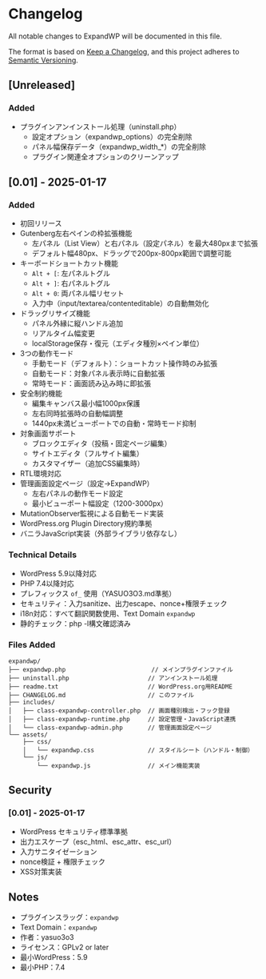 # Changelog

All notable changes to ExpandWP will be documented in this file.

The format is based on [Keep a Changelog](https://keepachangelog.com/en/1.0.0/),
and this project adheres to [Semantic Versioning](https://semver.org/spec/v2.0.0.html).

## [Unreleased]

### Added
- プラグインアンインストール処理（uninstall.php）
  - 設定オプション（expandwp_options）の完全削除
  - パネル幅保存データ（expandwp_width_*）の完全削除
  - プラグイン関連全オプションのクリーンアップ

## [0.01] - 2025-01-17

### Added
- 初回リリース
- Gutenberg左右ペインの枠拡張機能
  - 左パネル（List View）と右パネル（設定パネル）を最大480pxまで拡張
  - デフォルト幅480px、ドラッグで200px-800px範囲で調整可能
- キーボードショートカット機能
  - `Alt + [`: 左パネルトグル
  - `Alt + ]`: 右パネルトグル
  - `Alt + 0`: 両パネル幅リセット
  - 入力中（input/textarea/contenteditable）の自動無効化
- ドラッグリサイズ機能
  - パネル外縁に縦ハンドル追加
  - リアルタイム幅変更
  - localStorage保存・復元（エディタ種別×ペイン単位）
- 3つの動作モード
  - 手動モード（デフォルト）：ショートカット操作時のみ拡張
  - 自動モード：対象パネル表示時に自動拡張
  - 常時モード：画面読み込み時に即拡張
- 安全制約機能
  - 編集キャンバス最小幅1000px保護
  - 左右同時拡張時の自動幅調整
  - 1440px未満ビューポートでの自動・常時モード抑制
- 対象画面サポート
  - ブロックエディタ（投稿・固定ページ編集）
  - サイトエディタ（フルサイト編集）
  - カスタマイザー（追加CSS編集時）
- RTL環境対応
- 管理画面設定ページ（設定→ExpandWP）
  - 左右パネルの動作モード設定
  - 最小ビューポート幅設定（1200-3000px）
- MutationObserver監視による自動モード実装
- WordPress.org Plugin Directory規約準拠
- バニラJavaScript実装（外部ライブラリ依存なし）

### Technical Details
- WordPress 5.9以降対応
- PHP 7.4以降対応
- プレフィックス `of_` 使用（YASUO3O3.md準拠）
- セキュリティ：入力sanitize、出力escape、nonce+権限チェック
- i18n対応：すべて翻訳関数使用、Text Domain `expandwp`
- 静的チェック：php -l構文確認済み

### Files Added
```
expandwp/
├── expandwp.php                        // メインプラグインファイル
├── uninstall.php                      // アンインストール処理
├── readme.txt                         // WordPress.org用README
├── CHANGELOG.md                       // このファイル
├── includes/
│   ├── class-expandwp-controller.php  // 画面種別検出・フック登録
│   ├── class-expandwp-runtime.php     // 設定管理・JavaScript連携
│   └── class-expandwp-admin.php       // 管理画面設定ページ
└── assets/
    ├── css/
    │   └── expandwp.css               // スタイルシート（ハンドル・制御）
    └── js/
        └── expandwp.js                // メイン機能実装
```

## Security

### [0.01] - 2025-01-17
- WordPress セキュリティ標準準拠
- 出力エスケープ（esc_html、esc_attr、esc_url）
- 入力サニタイゼーション
- nonce検証 + 権限チェック
- XSS対策実装

## Notes

- プラグインスラッグ：`expandwp`
- Text Domain：`expandwp`
- 作者：yasuo3o3
- ライセンス：GPLv2 or later
- 最小WordPress：5.9
- 最小PHP：7.4
